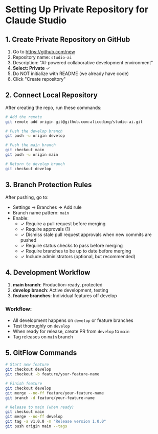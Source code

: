 # Setting Up Private Repository for Claude Studio

## 1. Create Private Repository on GitHub

1. Go to https://github.com/new
2. Repository name: `studio-ai`
3. Description: "AI-powered collaborative development environment"
4. **Select: Private** ✓
5. Do NOT initialize with README (we already have code)
6. Click "Create repository"

## 2. Connect Local Repository

After creating the repo, run these commands:

```bash
# Add the remote
git remote add origin git@github.com:alicoding/studio-ai.git

# Push the develop branch
git push -u origin develop

# Push the main branch
git checkout main
git push -u origin main

# Return to develop branch
git checkout develop
```

## 3. Branch Protection Rules

After pushing, go to:

- Settings → Branches → Add rule
- Branch name pattern: `main`
- Enable:
  - ✓ Require a pull request before merging
  - ✓ Require approvals (1)
  - ✓ Dismiss stale pull request approvals when new commits are pushed
  - ✓ Require status checks to pass before merging
  - ✓ Require branches to be up to date before merging
  - ✓ Include administrators (optional, but recommended)

## 4. Development Workflow

1. **main branch**: Production-ready, protected
2. **develop branch**: Active development, testing
3. **feature branches**: Individual features off develop

### Workflow:

- All development happens on `develop` or feature branches
- Test thoroughly on `develop`
- When ready for release, create PR from `develop` to `main`
- Tag releases on `main` branch

## 5. GitFlow Commands

```bash
# Start new feature
git checkout develop
git checkout -b feature/your-feature-name

# Finish feature
git checkout develop
git merge --no-ff feature/your-feature-name
git branch -d feature/your-feature-name

# Release to main (when ready)
git checkout main
git merge --no-ff develop
git tag -a v1.0.0 -m "Release version 1.0.0"
git push origin main --tags
```

